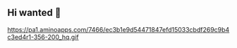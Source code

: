 ## Hi wanted 👋
https://pa1.aminoapps.com/7466/ec3b1e9d54471847efd15033cbdf269c9b4c3ed4r1-356-200_hq.gif
<!--
**janinha-png/janinha-png** is a ✨ _special_ ✨ repository because its `README.md` (this file) appears on your GitHub profile.

Here are some ideas to get you started:

- 🔭 I’m currently working on ...
- 🌱 I’m currently learning ...
- 👯 I’m looking to collaborate on ...
- 🤔 I’m looking for help with ...
- 💬 Ask me about ...
- 📫 How to reach me: ...
- 😄 Pronouns: ...
- ⚡ Fun fact: ...
-->
